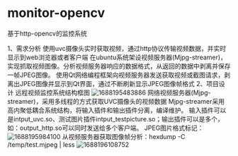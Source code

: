 # monitor-opencv
基于http-opencv的监控系统

1、需求分析
  使用uvc摄像头实时获取视频，通过http协议传输视频数据，并实时显示到web浏览器或者客户端
  在ubuntu系统架设视频服务器(Mjpg-streamer)，实现抓取视频图像。分析视频服务器响应的数据格式，从返回的数据中剥离并保存一帧JPEG图像。
  使用Qt网络编程框架向视频服务器发送获取视频或截图请求，剥离出JPEG图像并显示到Qt界面，通过不断刷新显示JPEG图像帧格式
2、项目设计
  远程视频监控系统结构框图
  ![1688195483886](https://github.com/X9475/monitor-opencv/assets/102901627/4cec6cb9-e55e-43fd-8d34-1f89b051c2d5)
  网络视频服务器(Mjpg-streamer)，采用多线程的方式获取UVC摄像头的视频数据
  Mjpg-streamer采用高内聚低耦合系统结构，将输入插件和输出插件分离，编译维护。
  输入插件可以是intput_uvc.so、测试图片插件intput_testpicture.so；输出插件可以是多个，如：output_http.so可以同时发送给多个客户端。
  JPEG图片格式标记：
  ![1688195984100](https://github.com/X9475/monitor-opencv/assets/102901627/48602534-08b9-45bc-b4d5-96b6fdec4b20)
  从视频服务器获取图像帧分析：hexdump -C /temp/test.mjpeg | less
  ![1688196108752](https://github.com/X9475/monitor-opencv/assets/102901627/42f9aad3-c9c8-4507-a2f8-acc28f58fce6)
  

